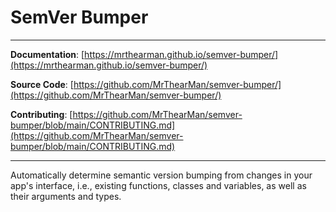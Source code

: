 # SemVer Bumper

[//]: # ([![Coverage Status][coverage-badge]][coverage])
[//]: # ([![GitHub Workflow Status][status-badge]][status])
[//]: # ([![PyPI][pypi-badge]][pypi])
[//]: # ([![GitHub][licence-badge]][licence])
[//]: # ([![GitHub Last Commit][repo-badge]][repo])
[//]: # ([![GitHub Issues][issues-badge]][issues])
[//]: # ([![Downloads][downloads-badge]][pypi])
[//]: # ([![Python Version][version-badge]][pypi])

[//]: # (```shell)
[//]: # (pip install semver-bumper)
[//]: # (```)

---

**Documentation**: [https://mrthearman.github.io/semver-bumper/](https://mrthearman.github.io/semver-bumper/)

**Source Code**: [https://github.com/MrThearMan/semver-bumper/](https://github.com/MrThearMan/semver-bumper/)

**Contributing**: [https://github.com/MrThearMan/semver-bumper/blob/main/CONTRIBUTING.md](https://github.com/MrThearMan/semver-bumper/blob/main/CONTRIBUTING.md)

---

Automatically determine semantic version bumping from changes in your app's
interface, i.e., existing functions, classes and variables, as well as their
arguments and types.

[coverage-badge]: https://coveralls.io/repos/github/MrThearMan/semver-bumper/badge.svg?branch=main
[status-badge]: https://img.shields.io/github/actions/workflow/status/MrThearMan/semver-bumper/test.yml?branch=main
[pypi-badge]: https://img.shields.io/pypi/v/semver-bumper
[licence-badge]: https://img.shields.io/github/license/MrThearMan/semver-bumper
[repo-badge]: https://img.shields.io/github/last-commit/MrThearMan/semver-bumper
[issues-badge]: https://img.shields.io/github/issues-raw/MrThearMan/semver-bumper
[version-badge]: https://img.shields.io/pypi/pyversions/semver-bumper
[downloads-badge]: https://img.shields.io/pypi/dm/semver-bumper

[coverage]: https://coveralls.io/github/MrThearMan/semver-bumper?branch=main
[status]: https://github.com/MrThearMan/semver-bumper/actions/workflows/test.yml
[pypi]: https://pypi.org/project/semver-bumper
[licence]: https://github.com/MrThearMan/semver-bumper/blob/main/LICENSE
[repo]: https://github.com/MrThearMan/semver-bumper/commits/main
[issues]: https://github.com/MrThearMan/semver-bumper/issues
